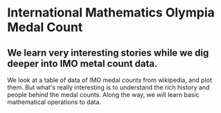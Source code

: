 # International Mathematics Olympia Medal Count
## We learn very interesting stories while we dig deeper into IMO metal count data. 
We look at a table of data of IMO medal counts from wikipedia, and plot them.
But what's really interesting is to understand the rich history and people behind the medal counts. 
Along the way, we will learn basic mathematical operations to data. 

